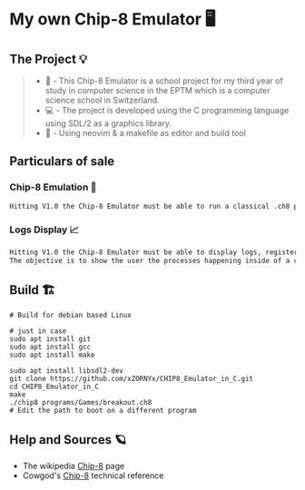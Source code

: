 # My own Chip-8 Emulator 🖥

## The Project 💡
> - 🏫 - This Chip-8 Emulator is a school project for my third year of study in computer science in the EPTM which is a computer science school in Switzerland.
> - 💻 - The project is developed using the C programming language using SDL/2 as a graphics library.
> - 🗿 - Using neovim & a makefile as editor and build tool


## Particulars of sale
### Chip-8 Emulation 🦾
```txt
Hitting V1.0 the Chip-8 Emulator must be able to run a classical .ch8 program correctly
```

### Logs Display 📈
```txt
Hitting V1.0 the Chip-8 Emulator must be able to display logs, registers, memory states and content.
The objective is to show the user the processes happening inside of a computer.
```

## Build 🏗️
```shell
# Build for debian based Linux

# just in case
sudo apt install git
sudo apt install gcc
sudo apt install make

sudo apt install libsdl2-dev
git clone https://github.com/xZORNYx/CHIP8_Emulator_in_C.git
cd CHIP8_Emulator_in_C
make
./chip8 programs/Games/breakout.ch8
# Edit the path to boot on a different program
```

## Help and Sources 🪐
- The wikipedia [Chip-8](https://en.wikipedia.org/wiki/CHIP-8) page
- Cowgod's [Chip-8](http://devernay.free.fr/hacks/chip8/C8TECH10.HTM#6xkk) technical reference
